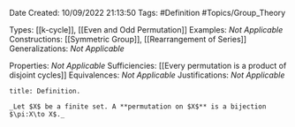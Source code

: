 <div class="topSpace"></div>

Date Created: 10/09/2022 21:13:50
Tags: #Definition #Topics/Group_Theory

Types: [[k-cycle]], [[Even and Odd Permutation]]
Examples: _Not Applicable_
Constructions: [[Symmetric Group]], [[Rearrangement of Series]]
Generalizations: _Not Applicable_

Properties: _Not Applicable_
Sufficiencies: [[Every permutation is a product of disjoint cycles]]
Equivalences: _Not Applicable_
Justifications: _Not Applicable_

``` ad-Definition
title: Definition.

_Let $X$ be a finite set. A **permutation on $X$** is a bijection $\pi:X\to X$._

```
